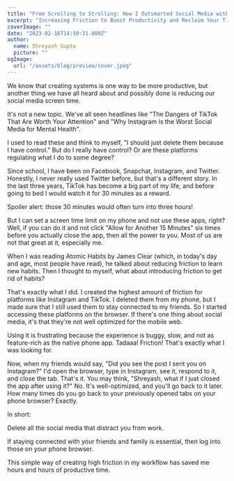 ```yaml
---
title: "From Scrolling to Strolling: How I Outsmarted Social Media with This One Weird Browser Trick"
excerpt: "Increasing Friction to Boost Productivity and Reclaim Your Time"
coverImage: ""
date: "2023-02-16T14:50:31.000Z"
author:
  name: Shreyash Gupta
  picture: ""
ogImage:
  url: "/assets/blog/preview/cover.jpeg"
---
```


We know that creating systems is one way to be more productive, but another thing we have all heard about and possibly done is reducing our social media screen time.

It's not a new topic. We've all seen headlines like "The Dangers of TikTok That Are Worth Your Attention" and "Why Instagram Is the Worst Social Media for Mental Health".

I used to read these and think to myself, "I should just delete them because I have control." But do I really have control? Or are these platforms regulating what I do to some degree?

Since school, I have been on Facebook, Snapchat, Instagram, and Twitter. Honestly, I never really used Twitter before, but that's a different story. In the last three years, TikTok has become a big part of my life, and before going to bed I would watch it for 30 minutes as a reward.

Spoiler alert: those 30 minutes would often turn into three hours!

But I can set a screen time limit on my phone and not use these apps, right? Well, if you can do it and not click "Allow for Another 15 Minutes" six times before you actually close the app, then all the power to you. Most of us are not that great at it, especially me.

When I was reading Atomic Habits by James Clear (which, in today's day and age, most people have read), he talked about reducing friction to learn new habits. Then I thought to myself, what about introducing friction to get rid of habits?

That's exactly what I did. I created the highest amount of friction for platforms like Instagram and TikTok. I deleted them from my phone, but I made sure that I still used them to stay connected to my friends. So I started accessing these platforms on the browser. If there's one thing about social media, it's that they're not well optimized for the mobile web.

Using it is frustrating because the experience is buggy, slow, and not as feature-rich as the native phone app. Tadaaa! Friction! That's exactly what I was looking for.

Now, when my friends would say, "Did you see the post I sent you on Instagram?" I'd open the browser, type in Instagram, see it, respond to it, and close the tab. That's it. You may think, "Shreyash, what if I just closed the app after using it?" No. It's well-optimized, and you'll go back to it later. How many times do you go back to your previously opened tabs on your phone browser? Exactly.

In short:

Delete all the social media that distract you from work.

If staying connected with your friends and family is essential, then log into those on your phone browser.

This simple way of creating high friction in my workflow has saved me hours and hours of productive time. 
